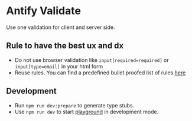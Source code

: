 # Antify Validate

Use one validation for client and server side.

## Rule to have the best ux and dx

- Do not use browser validation like `input[required=required]` or `input[type=email]` in your html form
- Reuse rules. You can find a predefined bullet proofed list of rules [here](./src/runtime/rules) 

## Development

- Run `npm run dev:prepare` to generate type stubs.
- Use `npm run dev` to start [playground](./playground) in development mode.
